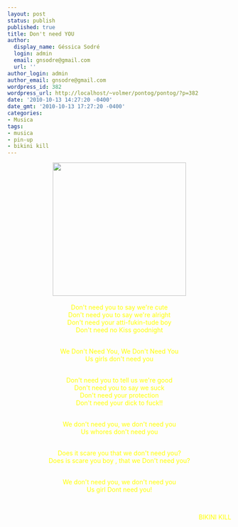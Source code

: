 ```yaml
---
layout: post
status: publish
published: true
title: Don't need YOU
author:
  display_name: Géssica Sodré
  login: admin
  email: gnsodre@gmail.com
  url: ''
author_login: admin
author_email: gnsodre@gmail.com
wordpress_id: 382
wordpress_url: http://localhost/~volmer/pontog/pontog/?p=382
date: '2010-10-13 14:27:20 -0400'
date_gmt: '2010-10-13 17:27:20 -0400'
categories:
- Musica
tags:
- musica
- pin-up
- bikini kill
---
```

<p style="text-align: center;"><a href="http://localhost/~volmer/pontog/pontog/wp-content/uploads/2010/10/Pin-Up_4.png"><img class="aligncenter size-medium wp-image-384" title="Pin-Up_4" src="http://localhost/~volmer/pontog/pontog/wp-content/uploads/2010/10/Pin-Up_4-300x300.png" alt="" width="300" height="300" /></a><span style="color: #ffff00;"><br />
</span></p>
<p style="text-align: center;"><span style="color: #ffff00;">Don't need you to say we're cute<br />
Don't need you to say we're alright<br />
Don't need your atti-fukin-tude boy<br />
Don't need no Kiss goodnight</span></p>
<p style="text-align: center;"><span style="color: #ffff00;"><br />
We Don't Need You, We Don't Need You<br />
Us girls don't need you</span></p>
<p style="text-align: center;"><span style="color: #ffff00;"><br />
Don't need you to tell us we're good<br />
Don't need you to say we suck<br />
Don't need your protection<br />
Don't need your dick to fuck!!</span></p>
<p style="text-align: center;"><span style="color: #ffff00;"><br />
We don't need you, we don't need you<br />
Us whores don't need you</span></p>
<p style="text-align: center;"><span style="color: #ffff00;"><br />
Does it scare you that we don't need you?<br />
Does is scare you boy , that we Don't need you?</span></p>
<p style="text-align: center;"><span style="color: #ffff00;"><br />
We don't need you, we don't need you<br />
Us girl Dont need you!</span></p>
<p style="text-align: center;"><span style="color: #ffff00;"><br />
</span></p>
<p style="text-align: right;"><span style="color: #ff0000;"><span style="color: #ffff00;">BIKINI KILL</span></span></p>

